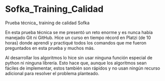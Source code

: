 # Sofka_Training_Calidad
Prueba técnica_ training de calidad Sofka


En esta prueba técnica se me presentó un reto enorme y  es nunca había manejado Git ni GitHub. Hice un curso en tiempo récord en Platzi (de 10 horas) donde aprendí y practiqué todos los comandos que me fueron preguntados en esta prueba y muchos más. 

Al desarrollar los algoritmos lo hice sin usar ninguna función especial de python ni ninguna librería. Esto hace que, aunque los algoritmos sean fáciles de implementar, estos también son rápidos y no usan ningún recurso adicional para resolver el problema planteado.
